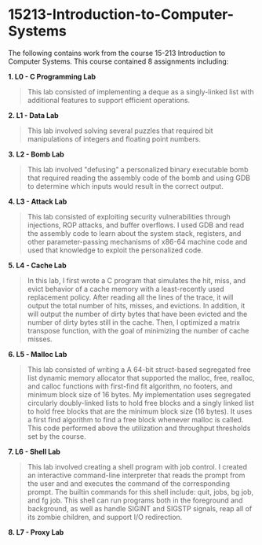 # 15213-Introduction-to-Computer-Systems

The following contains work from the course 15-213 Introduction to Computer Systems. This course contained 8 assignments including:

__1. L0 - C Programming Lab__

  > This lab consisted of implementing a deque as a singly-linked list with additional features to support efficient operations.
  
__2. L1 - Data Lab__

  > This lab involved solving several puzzles that required bit manipulations of integers and floating point numbers.

__3. L2 - Bomb Lab__

  > This lab involved "defusing" a personalized binary executable bomb that required reading the assembly code of the bomb and using GDB to determine which inputs would result in the correct output.

__4. L3 - Attack Lab__

  > This lab consisted of exploiting security vulnerabilities through injections, ROP attacks, and buffer overflows. I used GDB and read the assembly code to learn about the system stack, registers, and other parameter-passing mechanisms of x86-64 machine code and used that knowledge to exploit the personalized code.

__5. L4 - Cache Lab__

  > In this lab, I first wrote a C program that simulates the hit, miss, and evict behavior of a cache memory with a least-recently used replacement policy. After reading all the lines of the trace, it will output the total number of hits, misses, and evictions. In addition, it will output the number of dirty bytes that have been evicted and the number of dirty bytes still in the cache. Then, I optimized a matrix transpose function, with the goal of minimizing the number of cache misses.

__6. L5 - Malloc Lab__

  > This lab consisted of writing a A 64-bit struct-based segregated free list dynamic memory allocator that supported the malloc, free, realloc, and calloc functions with first-find fit algorithm, no footers, and minimum block size of 16 bytes. My implementation uses segregated circularly doubly-linked lists to hold free blocks and a singly linked list to hold free blocks that are the minimum block size (16 bytes). It uses a first find algorithm to find a free block whenever malloc is called. This code performed above the utilization and throughput thresholds set by the course.

__7. L6 - Shell Lab__

  > This lab involved creating a shell program with job control. I created an interactive command-line interpreter that reads the prompt from the user and and executes the command of the corresponding prompt. The builtin commands for this shell include: quit, jobs, bg job, and fg job. This shell can run programs both in the foreground and background, as well as handle SIGINT and SIGSTP signals, reap all of its zombie children, and support I/O redirection.

__8. L7 - Proxy Lab__
